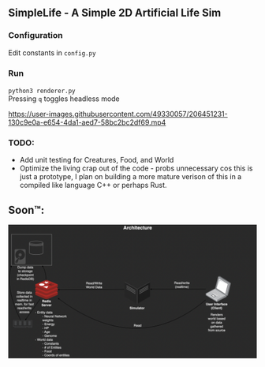## SimpleLife - A Simple 2D Artificial Life Sim

### Configuration
Edit constants in `config.py`

### Run
`python3 renderer.py` \
Pressing `q` toggles headless mode

https://user-images.githubusercontent.com/49330057/206451231-130c9e0a-e654-4da1-aed7-58bc2bc2df69.mp4


### TODO:
 - Add unit testing for Creatures, Food, and World
 - Optimize the living crap out of the code - probs unnecessary cos this is just a prototype, I plan on building a more mature verison of this in a compiled like language C++ or perhaps Rust.

## Soon™:
![architecture](./imgs/architecture.png)